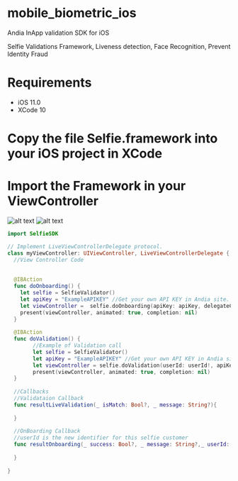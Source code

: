 # mobile_biometric_ios

Andia InApp validation SDK for iOS

Selfie Validations Framework, Liveness detection, Face Recognition, Prevent Identity Fraud

# Requirements
* iOS 11.0
* XCode 10

# Copy the file Selfie.framework into your iOS project in XCode

# Import the Framework in your ViewController

![alt text](https://github.com/josebetomex/mobile_biometric_ios/blob/master/Screen%20Shot%202019-03-04%20at%2013.49.28.png "Selfie")
 ![alt text](https://github.com/josebetomex/mobile_biometric_ios/blob/master/Screen%20Shot%202019-03-04%20at%2013.49.38.png "Validation")


```swift
import SelfieSDK

// Implement LiveViewControllerDelegate protocol.
class myViewController: UIViewController, LiveViewControllerDelegate {
  //View Controller Code
  
  
  @IBAction
  func doOnboarding() {
    let selfie = SelfieValidator()
    let apiKey = "ExampleAPIKEY" //Get your own API KEY in Andia site.
    let viewController =  selfie.doOnboarding(apiKey: apiKey, delegateController: self)
    present(viewController, animated: true, completion: nil)
  }
  
  @IBAction
  func doValidation() {
        //Example of Validation call
        let selfie = SelfieValidator()
        let apiKey = "ExampleAPIKEY" //Get your own API KEY in Andia site.
        let viewController = selfie.doValidation(userId: userId!, apiKey: apiKey, delegateController: self)
        present(viewController, animated: true, completion: nil)
  }
  
  //Callbacks
  //Validataion Callback
  func resultLiveValidation(_ isMatch: Bool?, _ message: String?){
        
  }
  
  //OnBoarding Callback
  //userId is the new identifier for this selfie customer
  func resultOnboarding(_ success: Bool?, _ message: String?,_ userId: String?) {
       
  }
  
}

```

